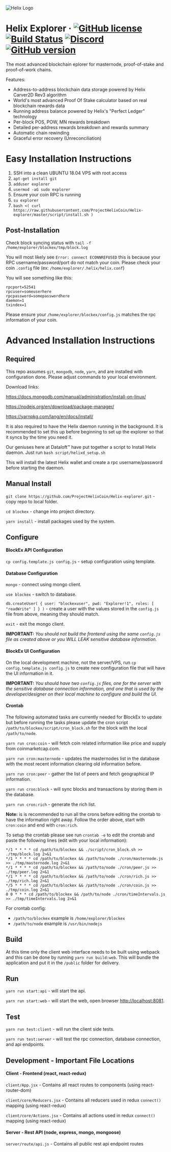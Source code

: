 ![Helix Logo](https://helix-crypto.com/images/helix-logo.svg)

Helix Explorer
&middot;
[![GitHub license](https://img.shields.io/github/license/ProjectHelixCoin/Helix-explorer.svg)](https://github.com/ProjectHelixCoin/Helix-explorer/blob/master/COPYING) [![Build Status](https://travis-ci.org/ProjectHelixCoin/Helix-explorer.svg?branch=master)](https://travis-ci.org/ProjectHelixCoin/Helix-explorer) [![Discord](https://img.shields.io/discord/431352032444547073.svg)](https://discord.gg/dVgcEka) [![GitHub version](https://badge.fury.io/gh/ProjectHelixCoin%2FHelix-explorer.svg)](https://badge.fury.io/gh/ProjectHelixCoin%2FHelix-explorer)
=====

The most advanced blockchain eplorer for masternode, proof-of-stake and proof-of-work chains.

Features:

- Address-to-address blockchain data storage powered by Helix Carver2D Rev3 algorithm
- World's most advanced Proof Of Stake calculator based on real blockchain rewards data
- Running address balance powered by Helix's "Perfect Ledger" technology
- Per-block POS, POW, MN rewards breakdown
- Detailed per-address rewards breakdown and rewards summary
- Automatic chain rewinding
- Graceful error recovery (Unreconciliation)

# Easy Installation Instructions

1. SSH into a clean UBUNTU 18.04 VPS with root access
2. `apt-get install git`
3. `adduser explorer`
4. `usermod -aG sudo explorer`
5. Ensure your coin RPC is running
6. `su explorer`
7. `bash <( curl https://raw.githubusercontent.com/ProjectHelixCoin/Helix-explorer/master/script/install.sh )`

## Post-Installation

Check block syncing status with `tail -f /home/explorer/blockex/tmp/block.log` 

You will most likely see `Error: connect ECONNREFUSED` this is because your RPC username/password/port do not match your coin. Please check your coin `.config` file (ex: `/home/explorer/.helix/helix.conf`) 

You will see something like this:
```
rpcport=52541
rpcuser=someuserhere
rpcpassword=somepasswordhere
daemon=1
txindex=1
```
Please ensure your `/home/explorer/blockex/config.js` matches the rpc information of your coin.

# Advanced Installation Instructions

## Required
This repo assumes `git`, `mongodb`, `node`, `yarn`, and are installed with configuration done.  Please adjust commands to your local environment. 

Download links:

https://docs.mongodb.com/manual/administration/install-on-linux/

https://nodejs.org/en/download/package-manager/

https://yarnpkg.com/lang/en/docs/install/

It is also required to have the Helix daemon running in the background. It is recommended to set this up before beginning to set up the explorer so that it syncs by the time you need it.

Our geniuses here at Dataloft™ have put together a script to Install Helix daemon. Just run `bash script/helixd_setup.sh`

This will install the latest Helix wallet and create a rpc username/password before starting the daemon.

## Manual Install
`git clone https://github.com/ProjectHelixCoin/Helix-explorer.git` - copy repo to local folder.

`cd blockex` - change into project directory.

`yarn install` - install packages used by the system.

## Configure
#### BlockEx API Configuration
`cp config.template.js config.js` - setup configuration using template.

#### Database Configuration
`mongo` - connect using mongo client.

`use blockex` - switch to database.

`db.createUser( { user: "blockexuser", pwd: "Explorer!1", roles: [ "readWrite" ] } )` - create a user with the values stored in the `config.js` file from above, meaning they should match.

`exit` - exit the mongo client.

__IMPORTANT:__ _You should not build the frontend using the same `config.js` file as created above or  you WILL LEAK sensitive database information._

#### BlockEx UI Configuration
On the local development machine, not the server/VPS, run `cp config.template.js config.js` to create new configuration file that will have the UI information in it.  

__IMPORTANT:__ _You should have two `config.js` files, one for the server with the sensitive database connection information, and one that is used by the developer/designer on their local machine to configure and build the UI._

#### Crontab
The following automated tasks are currently needed for BlockEx to update but before running the tasks please update the cron script `/path/to/blockex/script/cron_block.sh` for the block with the local `/path/to/node`.

`yarn run cron:coin` - will fetch coin related information like price and supply from coinmarketcap.com.

`yarn run cron:masternode` - updates the masternodes list in the database with the most recent information clearing old information before.

`yarn run cron:peer` - gather the list of peers and fetch geographical IP information.

`yarn run cron:block` - will sync blocks and transactions by storing them in the database.

`yarn run cron:rich` - generate the rich list.

__Note:__ is is recommended to run all the crons before editing the crontab to have the information right away.  Follow the order above, start with `cron:coin` and end with `cron:rich`.

To setup the crontab please see run `crontab -e` to edit the crontab and paste the following lines (edit with your local information):
```
*/1 * * * * cd /path/to/blockex && ./script/cron_block.sh >> ./tmp/block.log 2>&1
*/1 * * * * cd /path/to/blockex && /path/to/node ./cron/masternode.js >> ./tmp/masternode.log 2>&1
*/1 * * * * cd /path/to/blockex && /path/to/node ./cron/peer.js >> ./tmp/peer.log 2>&1
*/1 * * * * cd /path/to/blockex && /path/to/node ./cron/rich.js >> ./tmp/rich.log 2>&1
*/5 * * * * cd /path/to/blockex && /path/to/node ./cron/coin.js >> ./tmp/coin.log 2>&1
0 0 * * * cd /path/to/blockex && /path/to/node ./cron/timeIntervals.js >> ./tmp/timeIntervals.log 2>&1
```
For crontab config:
- `/path/to/blockex` example is `/home/explorer/blockex`
- `/path/to/node` example is `/usr/bin/nodejs`

## Build
At this time only the client web interface needs to be built using webpack and this can be done by running `yarn run build:web`.  This will bundle the application and put it in the `/public` folder for delivery.

## Run
`yarn run start:api` - will start the api.

`yarn run start:web` - will start the web, open browser [http://localhost:8081](http://localhost:8081).

## Test
`yarn run test:client` - will run the client side tests.

`yarn run test:server` - will test the rpc connection, database connection, and api endpoints.

## Development - Important File Locations

#### Client - Frontend (react, react-redux)

`client/App.jsx` - Contains all react routes to components (using react-router-dom)

`client/core/Reducers.jsx` - Contains all reducers used in redux `connect()` mapping (using react-redux)

`client/core/Actions.jsx` - Contains all actions used in redux `connect()` mapping (using react-redux)


#### Server - Rest API (node, express, mongo, mongoose)

`server/route/api.js` - Contains all public rest api endpoint routes
